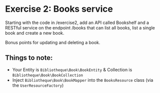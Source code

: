 # Exercise 2: Books service

Starting with the code in /exercise2, add an API called Bookshelf and a RESTful
service on the endpoint /books that can list all books, list a single book and
create a new book.

Bonus points for updating and deleting a book.

## Things to note:

* Your Entity is `Bibliotheque\Book\BookEntity` & Collection is `Bibliotheque\Book\BookCollection`
* Inject `Bibliotheque\Book\BookMapper` into the `BooksResource` class (via the `UserResourceFactory`)
